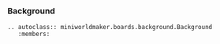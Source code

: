 ### Background

```eval_rst
.. autoclass:: miniworldmaker.boards.background.Background
   :members:
```